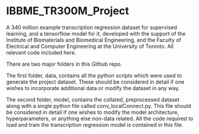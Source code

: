 # IBBME_TR300M_Project
A 340 million example transcription regression dataset for supervised learning, and a tensorflow model for it, developed with the support of the Institute of Biomaterials and Biomedical Engineering, and the Faculty of Electrical and Computer Engineering at the University of Toronto. All relevant code included here.

There are two major folders in this Github repo.

The first folder, data, contains all the python scripts which were used to generate the project dataset. These should be considered in detail if one wishes to incorporate additional data or modify the dataset in any way.

The second folder, model, contains the collated, preprocessed dataset along with a single python file called conv_localConnect.py. This file should be considered in detail if one wishes to modify the model architecture, hyperparameters, or anything else non-data related. All the code required to load and train the transcription regression model is contained in this file. 
